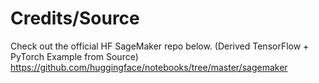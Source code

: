 # Credits/Source

Check out the official HF SageMaker repo below. (Derived TensorFlow + PyTorch Example from Source)
https://github.com/huggingface/notebooks/tree/master/sagemaker
